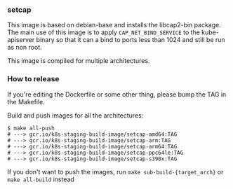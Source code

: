 ### setcap

This image is based on debian-base and installs the libcap2-bin package. The
main use of this image is to apply `CAP_NET_BIND_SERVICE` to the kube-apiserver
binary so that it can a bind to ports less than 1024 and still be run as non
root.

This image is compiled for multiple architectures.

### How to release

If you're editing the Dockerfile or some other thing, please bump the TAG in the Makefile.

Build and push images for all the architectures:

```console
$ make all-push
# ---> gcr.io/k8s-staging-build-image/setcap-amd64:TAG
# ---> gcr.io/k8s-staging-build-image/setcap-arm:TAG
# ---> gcr.io/k8s-staging-build-image/setcap-arm64:TAG
# ---> gcr.io/k8s-staging-build-image/setcap-ppc64le:TAG
# ---> gcr.io/k8s-staging-build-image/setcap-s390x:TAG
```

If you don't want to push the images, run `make sub-build-{target_arch}` or `make all-build` instead
